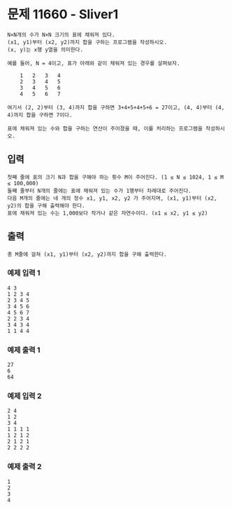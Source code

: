 # 문제 11660 - Sliver1
    N×N개의 수가 N×N 크기의 표에 채워져 있다. 
    (x1, y1)부터 (x2, y2)까지 합을 구하는 프로그램을 작성하시오. 
    (x, y)는 x행 y열을 의미한다.
    
    예를 들어, N = 4이고, 표가 아래와 같이 채워져 있는 경우를 살펴보자.
    
        1	2	3	4
        2	3	4	5
        3	4	5	6
        4	5	6	7

    여기서 (2, 2)부터 (3, 4)까지 합을 구하면 3+4+5+4+5+6 = 27이고, (4, 4)부터 (4, 4)까지 합을 구하면 7이다.
    
    표에 채워져 있는 수와 합을 구하는 연산이 주어졌을 때, 이를 처리하는 프로그램을 작성하시오.

## 입력
    첫째 줄에 표의 크기 N과 합을 구해야 하는 횟수 M이 주어진다. (1 ≤ N ≤ 1024, 1 ≤ M ≤ 100,000) 
    둘째 줄부터 N개의 줄에는 표에 채워져 있는 수가 1행부터 차례대로 주어진다. 
    다음 M개의 줄에는 네 개의 정수 x1, y1, x2, y2 가 주어지며, (x1, y1)부터 (x2, y2)의 합을 구해 출력해야 한다. 
    표에 채워져 있는 수는 1,000보다 작거나 같은 자연수이다. (x1 ≤ x2, y1 ≤ y2)

## 출력
    총 M줄에 걸쳐 (x1, y1)부터 (x2, y2)까지 합을 구해 출력한다.

### 예제 입력 1
    4 3
    1 2 3 4
    2 3 4 5
    3 4 5 6
    4 5 6 7
    2 2 3 4
    3 4 3 4
    1 1 4 4
### 예제 출력 1
    27
    6
    64
### 예제 입력 2
    2 4
    1 2
    3 4
    1 1 1 1
    1 2 1 2
    2 1 2 1
    2 2 2 2
### 예제 출력 2
    1
    2
    3
    4